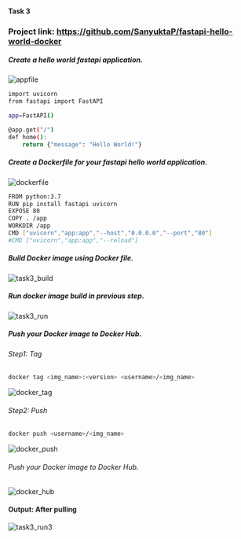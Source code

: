 #### Task 3

### Project link: https://github.com/SanyuktaP/fastapi-hello-world-docker

##### Create a hello world fastapi application.

![appfile](https://user-images.githubusercontent.com/97040413/195937665-e2355e3f-8864-452b-b93e-caba7961a9c5.png)
```bash
import uvicorn
from fastapi import FastAPI

app=FastAPI()

@app.get("/")
def home():
    return {"message": "Hello World!"}
```


##### Create a Dockerfile for your fastapi hello world application.
![dockerfile](https://user-images.githubusercontent.com/97040413/195937712-96278ed4-b67a-4c85-a447-ef823a9ac4da.png)
```bash
FROM python:3.7
RUN pip install fastapi uvicorn
EXPOSE 80
COPY . /app
WORKDIR /app
CMD ["uvicorn","app:app","--host","0.0.0.0","--port","80"]
#CMD ["uvicorn","app:app","--reload"]
```



##### Build Docker image using Docker file.
![task3_build](https://user-images.githubusercontent.com/97040413/195937762-61b47df4-98e2-437b-b81b-3a085b16908b.png)



##### Run docker image build in previous step.
![task3_run](https://user-images.githubusercontent.com/97040413/195937794-8a64783d-c563-4e72-8272-636d2e77004b.png)


##### Push your Docker image to Docker Hub.
###### Step1: Tag
```bash
docker tag <img_name>:<version> <username>/<img_name>
```
![docker_tag](https://user-images.githubusercontent.com/97040413/195938360-94818a08-8661-4be1-b70c-05d467a61216.png)

###### Step2: Push
```bash
docker push <username>/<img_name>
```
![docker_push](https://user-images.githubusercontent.com/97040413/195938558-ac503323-2502-4834-802a-8dac39b92982.png)

###### Push your Docker image to Docker Hub.

![docker_hub](https://user-images.githubusercontent.com/97040413/195937846-6861c5d5-aabc-4c2c-af81-f8672632e811.png)


#### Output: After pulling
![task3_run3](https://user-images.githubusercontent.com/97040413/195937934-1adcef45-ef36-4443-8a35-00c594a452cf.png)
